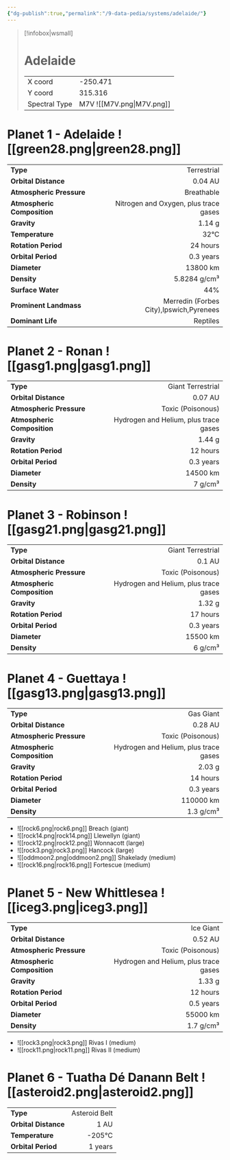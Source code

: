 ```yaml
---
{"dg-publish":true,"permalink":"/9-data-pedia/systems/adelaide/"}
---
```


> [!infobox|wsmall]
> # Adelaide
> | | |
> | - | - |
> | X coord | -250.471 |
> | Y coord| 315.316 |
> | Spectral Type | M7V ![[M7V.png\|M7V.png]] |

# Planet 1 - Adelaide ![[green28.png\|green28.png]]
|                             |                           |
| --------------------------- | -------------------------:|
| **Type**                    |             Terrestrial |
| **Orbital Distance**        |   0.04 AU |
| **Atmospheric Pressure**    |       Breathable |
| **Atmospheric Composition** |      Nitrogen and Oxygen, plus trace gases |
| **Gravity**                 |        1.14 g |
| **Temperature**             |    32°C |
| **Rotation Period**         |  24 hours |
| **Orbital Period** | 0.3 years |
| **Diameter**                |      13800 km | 
| **Density**                 |    5.8284 g/cm³ |
| **Surface Water**           |           44% | 
| **Prominent Landmass**      |         Merredin (Forbes City),Ipswich,Pyrenees | 
| **Dominant Life**           |         Reptiles |





# Planet 2 - Ronan ![[gasg1.png\|gasg1.png]]
|                             |                           |
| --------------------------- | -------------------------:|
| **Type**                    |             Giant Terrestrial |
| **Orbital Distance**        |   0.07 AU |
| **Atmospheric Pressure**    |       Toxic (Poisonous) |
| **Atmospheric Composition** |      Hydrogen and Helium, plus trace gases |
| **Gravity**                 |        1.44 g |
| **Rotation Period**         |  12 hours |
| **Orbital Period** | 0.3 years |
| **Diameter**                |      14500 km | 
| **Density**                 |    7 g/cm³ |





# Planet 3 - Robinson ![[gasg21.png\|gasg21.png]]
|                             |                           |
| --------------------------- | -------------------------:|
| **Type**                    |             Giant Terrestrial |
| **Orbital Distance**        |   0.1 AU |
| **Atmospheric Pressure**    |       Toxic (Poisonous) |
| **Atmospheric Composition** |      Hydrogen and Helium, plus trace gases |
| **Gravity**                 |        1.32 g |
| **Rotation Period**         |  17 hours |
| **Orbital Period** | 0.3 years |
| **Diameter**                |      15500 km | 
| **Density**                 |    6 g/cm³ |





# Planet 4 - Guettaya ![[gasg13.png\|gasg13.png]]
|                             |                           |
| --------------------------- | -------------------------:|
| **Type**                    |             Gas Giant |
| **Orbital Distance**        |   0.28 AU |
| **Atmospheric Pressure**    |       Toxic (Poisonous) |
| **Atmospheric Composition** |      Hydrogen and Helium, plus trace gases |
| **Gravity**                 |        2.03 g |
| **Rotation Period**         |  14 hours |
| **Orbital Period** | 0.3 years |
| **Diameter**                |      110000 km | 
| **Density**                 |    1.3 g/cm³ |



- ![[rock6.png\|rock6.png]] Breach (giant)
- ![[rock14.png\|rock14.png]] Llewellyn (giant)
- ![[rock12.png\|rock12.png]] Wonnacott (large)
- ![[rock3.png\|rock3.png]] Hancock (large)
- ![[oddmoon2.png\|oddmoon2.png]] Shakelady (medium)
- ![[rock16.png\|rock16.png]] Fortescue (medium)


# Planet 5 - New Whittlesea ![[iceg3.png\|iceg3.png]]
|                             |                           |
| --------------------------- | -------------------------:|
| **Type**                    |             Ice Giant |
| **Orbital Distance**        |   0.52 AU |
| **Atmospheric Pressure**    |       Toxic (Poisonous) |
| **Atmospheric Composition** |      Hydrogen and Helium, plus trace gases |
| **Gravity**                 |        1.33 g |
| **Rotation Period**         |  12 hours |
| **Orbital Period** | 0.5 years |
| **Diameter**                |      55000 km | 
| **Density**                 |    1.7 g/cm³ |



- ![[rock3.png\|rock3.png]] Rivas I (medium)
- ![[rock11.png\|rock11.png]] Rivas II (medium)


# Planet 6 - Tuatha Dé Danann Belt ![[asteroid2.png\|asteroid2.png]]
|                             |                           |
| --------------------------- | -------------------------:|
| **Type**                    |             Asteroid Belt |
| **Orbital Distance**        |   1 AU |
| **Temperature**             |    -205°C |
| **Orbital Period** | 1 years |





